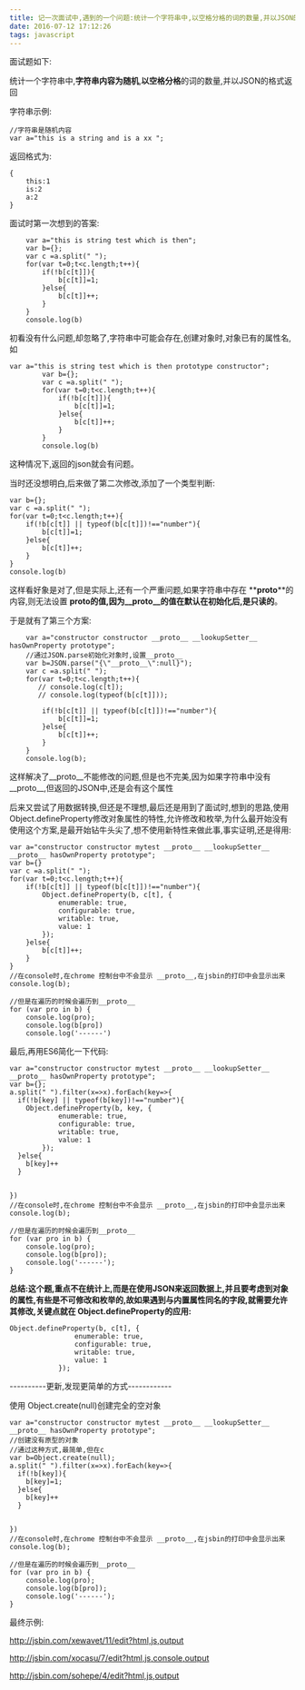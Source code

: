 ```yaml
---
title: 记一次面试中,遇到的一个问题:统计一个字符串中,以空格分格的词的数量,并以JSON的格式返回
date: 2016-07-12 17:12:26
tags: javascript
---
```



面试题如下:

统计一个字符串中,**字符串内容为随机**,**以空格分格**的词的数量,并以JSON的格式返回

字符串示例:

    //字符串是随机内容
    var a="this is a string and is a xx ";

返回格式为:

    {
        this:1
        is:2
        a:2
    }

面试时第一次想到的答案:

        var a="this is string test which is then";
        var b={};
        var c =a.split(" ");
        for(var t=0;t<c.length;t++){
            if(!b[c[t]]){
                b[c[t]]=1;
            }else{
                b[c[t]]++;
            }
        }
        console.log(b)

初看没有什么问题,却忽略了,字符串中可能会存在,创建对象时,对象已有的属性名,如


    var a="this is string test which is then prototype constructor";
            var b={};
            var c =a.split(" ");
            for(var t=0;t<c.length;t++){
                if(!b[c[t]]){
                    b[c[t]]=1;
                }else{
                    b[c[t]]++;
                }
            }
            console.log(b)

这种情况下,返回的json就会有问题。

当时还没想明白,后来做了第二次修改,添加了一个类型判断:

    var b={};
    var c =a.split(" ");
    for(var t=0;t<c.length;t++){
        if(!b[c[t]] || typeof(b[c[t]])!=="number"){
            b[c[t]]=1;
        }else{
            b[c[t]]++;
        }
    }
    console.log(b)

这样看好象是对了,但是实际上,还有一个严重问题,如果字符串中存在 **__proto__**的内容,则无法设置 **__proto__**的值,因为**__proto__的值在默认在初始化后,是只读的**。

于是就有了第三个方案:

        var a="constructor constructor __proto__ __lookupSetter__ hasOwnProperty prototype";
        //通过JSON.parse初始化对象时,设置__proto__
        var b=JSON.parse("{\"__proto__\":null}");
        var c =a.split(" ");
        for(var t=0;t<c.length;t++){
           // console.log(c[t]);
           // console.log(typeof(b[c[t]]));

            if(!b[c[t]] || typeof(b[c[t]])!=="number"){
                b[c[t]]=1;
            }else{
                b[c[t]]++;
            }
        }
        console.log(b);

这样解决了__proto__不能修改的问题,但是也不完美,因为如果字符串中没有__proto__,但返回的JSON中,还是会有这个属性

后来又尝试了用数据转换,但还是不理想,最后还是用到了面试时,想到的思路,使用Object.defineProperty修改对象属性的特性,允许修改和枚举,为什么最开始没有使用这个方案,是最开始钻牛头尖了,想不使用新特性来做此事,事实证明,还是得用:

    var a="constructor constructor mytest __proto__ __lookupSetter__ __proto__ hasOwnProperty prototype";
    var b={}
    var c =a.split(" ");
    for(var t=0;t<c.length;t++){
        if(!b[c[t]] || typeof(b[c[t]])!=="number"){
            Object.defineProperty(b, c[t], {
                enumerable: true,
                configurable: true,
                writable: true,
                value: 1
            });
        }else{
            b[c[t]]++;
        }
    }
    //在console时,在chrome 控制台中不会显示 __proto__,在jsbin的打印中会显示出来
    console.log(b);

    //但是在遍历的时候会遍历到__proto__
    for (var pro in b) {
        console.log(pro);
        console.log(b[pro])
        console.log('------')


最后,再用ES6简化一下代码:

    var a="constructor constructor mytest __proto__ __lookupSetter__ __proto__ hasOwnProperty prototype";
    var b={};
    a.split(" ").filter(x=>x).forEach(key=>{
      if(!b[key] || typeof(b[key])!=="number"){
        Object.defineProperty(b, key, {
                enumerable: true,
                configurable: true,
                writable: true,
                value: 1
            });
      }else{
        b[key]++
      }


    })
    //在console时,在chrome 控制台中不会显示 __proto__,在jsbin的打印中会显示出来
    console.log(b);

    //但是在遍历的时候会遍历到__proto__
    for (var pro in b) {
        console.log(pro);
        console.log(b[pro]);
        console.log('------');
    }

**总结:这个题,重点不在统计上,而是在使用JSON来返回数据上,并且要考虑到对象的属性,有些是不可修改和枚举的,故如果遇到与内置属性同名的字段,就需要允许其修改,关键点就在 Object.defineProperty的应用:**

    Object.defineProperty(b, c[t], {
                    enumerable: true,
                    configurable: true,
                    writable: true,
                    value: 1
                });



----------更新,发现更简单的方式------------

使用 Object.create(null)创建完全的空对象


    var a="constructor constructor mytest __proto__ __lookupSetter__ __proto__ hasOwnProperty prototype";
    //创建没有原型的对象
    //通过这种方式,最简单,但在c
    var b=Object.create(null);
    a.split(" ").filter(x=>x).forEach(key=>{
      if(!b[key]){
        b[key]=1;
      }else{
        b[key]++
      }


    })
    //在console时,在chrome 控制台中不会显示 __proto__,在jsbin的打印中会显示出来
    console.log(b);

    //但是在遍历的时候会遍历到__proto__
    for (var pro in b) {
        console.log(pro);
        console.log(b[pro]);
        console.log('------');
    }

最终示例:

http://jsbin.com/xewavet/11/edit?html,js,output

http://jsbin.com/xocasu/7/edit?html,js,console,output

http://jsbin.com/sohepe/4/edit?html,js,output
